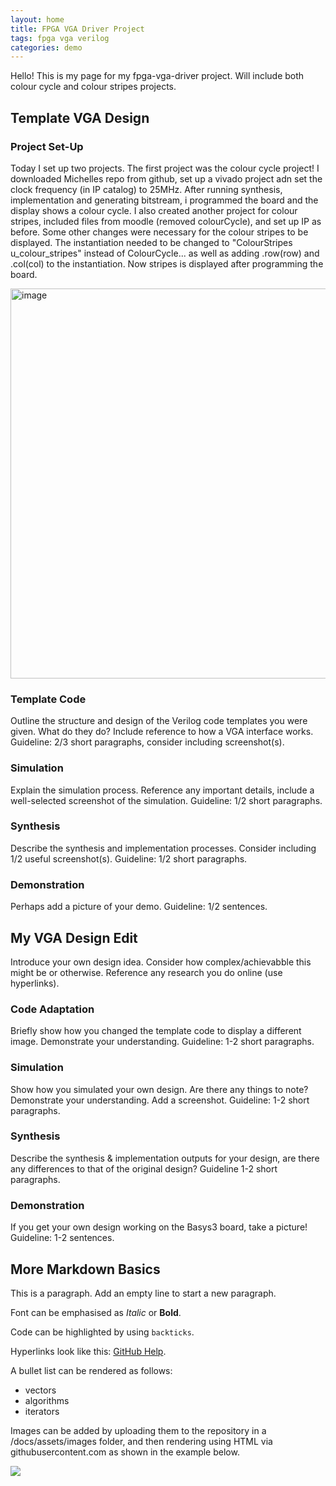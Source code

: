 ```yaml
---
layout: home
title: FPGA VGA Driver Project
tags: fpga vga verilog
categories: demo
---
```


Hello! This is my page for my fpga-vga-driver project. Will include both colour cycle and colour stripes projects.

## **Template VGA Design**
### **Project Set-Up**
Today I set up two projects. The first project was the colour cycle project! I downloaded Michelles repo from github, set up a vivado project adn set the clock frequency (in IP catalog) to 25MHz. After running synthesis, implementation and generating bitstream, i programmed the board and the display shows a colour cycle.
I also created another project for colour stripes, included files from moodle (removed colourCycle), and set up IP as before. Some other changes were necessary for the colour stripes to be displayed. The instantiation needed to be changed to "ColourStripes u_colour_stripes" instead of ColourCycle... as well as adding .row(row) and .col(col) to the instantiation. Now stripes is displayed after programming the board. 

<img width="1131" height="624" alt="image" src="https://github.com/user-attachments/assets/b1a8cf5e-bd37-45f6-a3fa-c9fc8e8b325b" />

### **Template Code**
Outline the structure and design of the Verilog code templates you were given. What do they do? Include reference to how a VGA interface works. Guideline: 2/3 short paragraphs, consider including screenshot(s).
### **Simulation**
Explain the simulation process. Reference any important details, include a well-selected screenshot of the simulation. Guideline: 1/2 short paragraphs.
### **Synthesis**
Describe the synthesis and implementation processes. Consider including 1/2 useful screenshot(s). Guideline: 1/2 short paragraphs.
### **Demonstration**
Perhaps add a picture of your demo. Guideline: 1/2 sentences.

## **My VGA Design Edit**
Introduce your own design idea. Consider how complex/achievabble this might be or otherwise. Reference any research you do online (use hyperlinks).
### **Code Adaptation**
Briefly show how you changed the template code to display a different image. Demonstrate your understanding. Guideline: 1-2 short paragraphs.
### **Simulation**
Show how you simulated your own design. Are there any things to note? Demonstrate your understanding. Add a screenshot. Guideline: 1-2 short paragraphs.
### **Synthesis**
Describe the synthesis & implementation outputs for your design, are there any differences to that of the original design? Guideline 1-2 short paragraphs.
### **Demonstration**
If you get your own design working on the Basys3 board, take a picture! Guideline: 1-2 sentences.

## **More Markdown Basics**
This is a paragraph. Add an empty line to start a new paragraph.

Font can be emphasised as *Italic* or **Bold**.

Code can be highlighted by using `backticks`.

Hyperlinks look like this: [GitHub Help](https://help.github.com/).

A bullet list can be rendered as follows:
- vectors
- algorithms
- iterators

Images can be added by uploading them to the repository in a /docs/assets/images folder, and then rendering using HTML via githubusercontent.com as shown in the example below.

<img src="https://raw.githubusercontent.com/melgineer/fpga-vga-verilog/main/docs/assets/images/VGAPrjSrcs.png">
